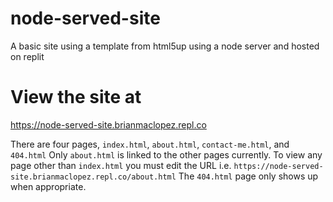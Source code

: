 # node-served-site
A basic site using a template from html5up using a node server and hosted on replit

# View the site at 
https://node-served-site.brianmaclopez.repl.co

There are four pages, `index.html`, `about.html`, `contact-me.html`, and `404.html`
Only `about.html` is linked to the other pages currently.
To view any page other than `index.html` you must edit the URL i.e. `https://node-served-site.brianmaclopez.repl.co/about.html`
The `404.html` page only shows up when appropriate.